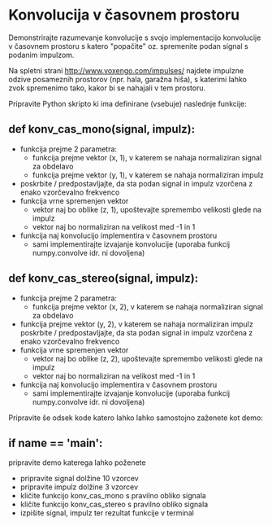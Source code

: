 # Konvolucija v časovnem prostoru

Demonstrirajte razumevanje konvolucije s svojo implementacijo konvolucije v časovnem prostoru s katero "popačite" oz. spremenite podan signal s podanim impulzom.

Na spletni strani http://www.voxengo.com/impulses/ najdete impulzne odzive posameznih prostorov (npr. hala, garažna hiša), s katerimi lahko zvok spremenimo tako, kakor bi se nahajali v tem prostoru.

Pripravite Python skripto ki ima definirane (vsebuje) naslednje funkcije:

## def konv_cas_mono(signal, impulz):

- funkcija prejme 2 parametra:
  - funkcija prejme vektor (x, 1), v katerem se nahaja normaliziran signal za obdelavo
  - funkcija prejme vektor (y, 1), v katerem se nahaja normaliziran impulz
- poskrbite / predpostavljajte, da sta podan signal in impulz vzorčena z enako vzorčevalno frekvenco
- funkcija vrne spremenjen vektor
  - vektor naj bo oblike (z, 1), upoštevajte spremembo velikosti glede na impulz
  - vektor naj bo normaliziran na velikost med -1 in 1
- funkcija naj konvolucijo implementira v časovnem prostoru
  - sami implementirajte izvajanje konvolucije (uporaba funkcij numpy.convolve idr. ni dovoljena)

## def konv_cas_stereo(signal, impulz):

- funkcija prejme 2 parametra:
  - funkcija prejme vektor (x, 2), v katerem se nahaja normaliziran signal za obdelavo
- funkcija prejme vektor (y, 2), v katerem se nahaja normaliziran impulz
poskrbite / predpostavljajte, da sta podan signal in impulz vzorčena z enako vzorčevalno frekvenco
- funkcija vrne spremenjen vektor
  - vektor naj bo oblike (z, 2), upoštevajte spremembo velikosti glede na impulz
  - vektor naj bo normaliziran na velikost med -1 in 1
- funkcija naj konvolucijo implementira v časovnem prostoru
  - sami implementirajte izvajanje konvolucije (uporaba funkcij numpy.convolve idr. ni dovoljena)

Pripravite še odsek kode katero lahko lahko samostojno zaženete kot demo:

## if __name__ == '__main__':

pripravite demo katerega lahko poženete
- pripravite signal dolžine 10 vzorcev
- pripravite impulz dolžine 3 vzorcev
- kličite funkcijo konv_cas_mono s pravilno obliko signala
- kličite funkcijo konv_cas_stereo s pravilno obliko signala
- izpišite signal, impulz ter rezultat funkcije v terminal